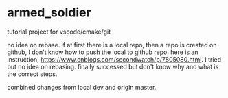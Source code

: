 # armed_soldier
tutorial project for vscode/cmake/git

no idea on rebase. if at first there is a local repo, then a repo is created on github, I don't know how to push the local to github repo. here is an instruction, https://www.cnblogs.com/secondwatch/p/7805080.html. I tried but no idea on rebasing. finally successed but don't know why and what is the correct steps.

combined changes from local dev and origin master.
